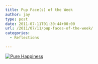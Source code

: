 ```yaml
---
title: Pup Face(s) of the Week
author: jay
type: post
date: 2011-07-11T01:30:44+00:00
url: /2011/07/11/pup-faces-of-the-week/
categories:
  - Reflections

---
```

[![Pure Happiness][1]][2]

 [1]: https://photos.smugmug.com/All/Our-Pups/i-wktjq5K/0/M/DSC3663-M.jpg
 [2]: http://photos.rambleon.org/All/Our-Pups/7810105_a7H5S#1377659856_wktjq5K-A-LB (Pure Happiness)
